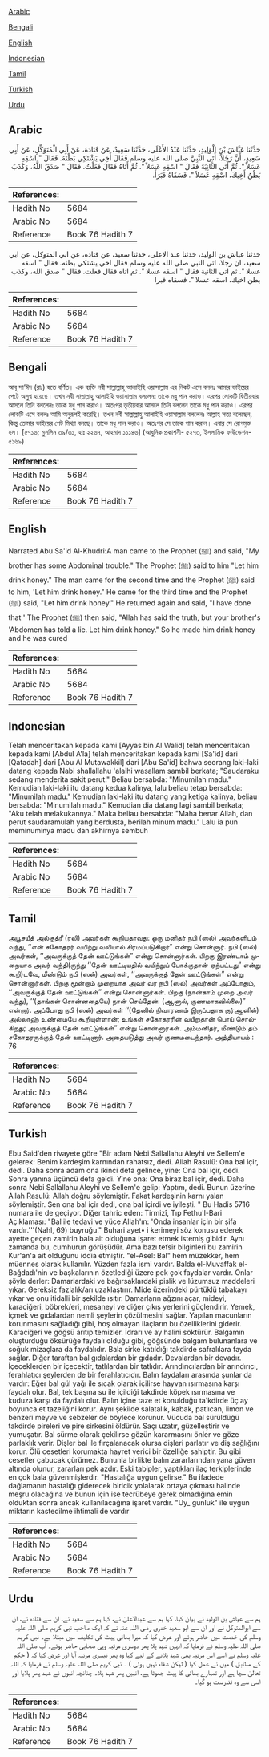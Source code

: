 [Arabic](#arabic)

[Bengali](#bengali)

[English](#english)

[Indonesian](#indonesian)

[Tamil](#tamil)

[Turkish](#turkish)

[Urdu](#urdu)

## Arabic


<div dir="rtl" lang="ar" style={{fontSize:'larger',backgroundColor:'#f8f9fa',padding:20}}>
حَدَّثَنَا عَيَّاشُ بْنُ الْوَلِيدِ، حَدَّثَنَا عَبْدُ الأَعْلَى، حَدَّثَنَا سَعِيدٌ، عَنْ قَتَادَةَ، عَنْ أَبِي الْمُتَوَكِّلِ، عَنْ أَبِي سَعِيدٍ، أَنَّ رَجُلاً، أَتَى النَّبِيَّ صلى الله عليه وسلم فَقَالَ أَخِي يَشْتَكِي بَطْنَهُ‏.‏ فَقَالَ ‏"‏ اسْقِهِ عَسَلاً ‏"‏‏.‏ ثُمَّ أَتَى الثَّانِيَةَ فَقَالَ ‏"‏ اسْقِهِ عَسَلاً ‏"‏‏.‏ ثُمَّ أَتَاهُ فَقَالَ فَعَلْتُ‏.‏ فَقَالَ ‏"‏ صَدَقَ اللَّهُ، وَكَذَبَ بَطْنُ أَخِيكَ، اسْقِهِ عَسَلاً ‏"‏‏.‏ فَسَقَاهُ فَبَرَأَ‏.‏
</div>
<div style={{backgroundColor:'#f8f9fa',padding:20, marginBottom: 10}}><table> <thead> <tr> <th>References:</th> <th></th> </tr> </thead> <tbody><tr><td>Hadith No</td><td>5684</td></tr><tr><td>Arabic No</td><td>5684</td></tr><tr><td>Reference</td><td>Book 76 Hadith 7</td></tr></tbody></table></div>


<div dir="rtl" lang="ar" style={{fontSize:'larger',backgroundColor:'#f8f9fa',padding:20}}>
حدثنا عياش بن الوليد، حدثنا عبد الاعلى، حدثنا سعيد، عن قتادة، عن ابي المتوكل، عن ابي سعيد، ان رجلا، اتى النبي صلى الله عليه وسلم فقال اخي يشتكي بطنه. فقال " اسقه عسلا ". ثم اتى الثانية فقال " اسقه عسلا ". ثم اتاه فقال فعلت. فقال " صدق الله، وكذب بطن اخيك، اسقه عسلا ". فسقاه فبرا
</div>
<div style={{backgroundColor:'#f8f9fa',padding:20, marginBottom: 10}}><table> <thead> <tr> <th>References:</th> <th></th> </tr> </thead> <tbody><tr><td>Hadith No</td><td>5684</td></tr><tr><td>Arabic No</td><td>5684</td></tr><tr><td>Reference</td><td>Book 76 Hadith 7</td></tr></tbody></table></div>

## Bengali


<div dir="ltr" lang="bn" style={{fontSize:'larger',backgroundColor:'#f8f9fa',padding:20}}>
আবূ সা‘ঈদ (রাঃ) হতে বর্ণিত। এক ব্যক্তি নবী সাল্লাল্লাহু আলাইহি ওয়াসাল্লাম এর নিকট এসে বললঃ আমার ভাইয়ের পেটে অসুখ হয়েছে। তখন নবী সাল্লাল্লাহু আলাইহি ওয়াসাল্লাম বললেনঃ তাকে মধু পান করাও। এরপর লোকটি দ্বিতীয়বার আসলে তিনি বললেনঃ তাকে মধু পান করাও। অতঃপর তৃতীয়বার আসলে তিনি বললেন তাকে মধু পান করাও। এরপর লোকটি এসে বললঃ আমি অনুরূপই করেছি। তখন নবী সাল্লাল্লাহু আলাইহি ওয়াসাল্লাম বললেনঃ আল্লাহ সত্য বলেছেন, কিন্তু তোমার ভাইয়ের পেট মিথ্যা বলছে। তাকে মধু পান করাও। অতঃপর সে তাকে পান করাল। এবার সে রোগমুক্ত হল। [৫৭১৬; মুসলিম ৩৯/৩১, হাঃ ২২৬৭, আহমাদ ১১১৪৬] (আধুনিক প্রকাশনী- ৫২৭৩, ইসলামিক ফাউন্ডেশন- ৫১৬৯)
</div>
<div style={{backgroundColor:'#f8f9fa',padding:20, marginBottom: 10}}><table> <thead> <tr> <th>References:</th> <th></th> </tr> </thead> <tbody><tr><td>Hadith No</td><td>5684</td></tr><tr><td>Arabic No</td><td>5684</td></tr><tr><td>Reference</td><td>Book 76 Hadith 7</td></tr></tbody></table></div>

## English


<div dir="ltr" lang="en" style={{fontSize:'larger',backgroundColor:'#f8f9fa',padding:20}}>
Narrated Abu Sa'id Al-Khudri:A man came to the Prophet (ﷺ) and said, "My brother has some Abdominal trouble." The Prophet (ﷺ) said to him "Let him drink honey." The man came for the second time and the Prophet (ﷺ) said to him, 'Let him drink honey." He came for the third time and the Prophet (ﷺ) said, "Let him drink honey." He returned again and said, "I have done that ' The Prophet (ﷺ) then said, "Allah has said the truth, but your brother's 'Abdomen has told a lie. Let him drink honey." So he made him drink honey and he was cured
</div>
<div style={{backgroundColor:'#f8f9fa',padding:20, marginBottom: 10}}><table> <thead> <tr> <th>References:</th> <th></th> </tr> </thead> <tbody><tr><td>Hadith No</td><td>5684</td></tr><tr><td>Arabic No</td><td>5684</td></tr><tr><td>Reference</td><td>Book 76 Hadith 7</td></tr></tbody></table></div>

## Indonesian


<div dir="ltr" lang="id" style={{fontSize:'larger',backgroundColor:'#f8f9fa',padding:20}}>
Telah menceritakan kepada kami [Ayyas bin Al Walid] telah menceritakan kepada kami [Abdul A'la] telah menceritakan kepada kami [Sa'id] dari [Qatadah] dari [Abu Al Mutawakkil] dari [Abu Sa'id] bahwa seorang laki-laki datang kepada Nabi shallallahu 'alaihi wasallam sambil berkata; "Saudaraku sedang menderita sakit perut." Beliau bersabda: "Minumilah madu." Kemudian laki-laki itu datang kedua kalinya, lalu beliau tetap bersabda: "Minumilah madu." Kemudian laki-laki itu datang yang ketiga kalinya, beliau bersabda: "Minumilah madu." Kemudian dia datang lagi sambil berkata; "Aku telah melakukannya." Maka beliau bersabda: "Maha benar Allah, dan perut saudaramulah yang berdusta, berilah minum madu." Lalu ia pun meminuminya madu dan akhirnya sembuh
</div>
<div style={{backgroundColor:'#f8f9fa',padding:20, marginBottom: 10}}><table> <thead> <tr> <th>References:</th> <th></th> </tr> </thead> <tbody><tr><td>Hadith No</td><td>5684</td></tr><tr><td>Arabic No</td><td>5684</td></tr><tr><td>Reference</td><td>Book 76 Hadith 7</td></tr></tbody></table></div>

## Tamil


<div dir="ltr" lang="ta" style={{fontSize:'larger',backgroundColor:'#f8f9fa',padding:20}}>
அபூசயீத் அல்குத்ரீ (ரலி) அவர்கள் கூறியதாவது: ஒரு மனிதர் நபி (ஸல்) அவர்களிடம் வந்து, ‘‘என் சகோதரர் வயிற்று வலியால் சிரமப்படுகிறார்” என்று சொன்னார். நபி (ஸல்) அவர்கள், ‘‘அவருக்குத் தேன் ஊட்டுங்கள்” என்று சொன்னார்கள். பிறகு இரண்டாம் முறையாக அவர் வந்தி(ருந்து ‘‘தேன் ஊட்டியதில் வயிற்றுப் போக்குதான் ஏற்பட்டது” என்று கூறி)டவே, மீண்டும் நபி (ஸல்) அவர்கள், ‘‘அவருக்குத் தேன் ஊட்டுங்கள்” என்று சொன்னார்கள். பிறகு மூன்றாம் முறையாக அவர் வர நபி (ஸல்) அவர்கள் அப்போதும், ‘‘அவருக்குத் தேன் ஊட்டுங்கள்” என்று சொன்னார்கள். பிறகு (நான்காம் முறை அவர் வந்து), ‘‘(தாங்கள் சொன்னதையே) நான் செய்தேன். (ஆனால், குணமாகவில்லை)” என்றார். அப்போது நபி (ஸல்) அவர்கள் ‘‘(தேனில் நிவாரணம் இருப்பதாக குர்ஆனில்) அல்லாஹ் உண்மையே கூறியுள்ளான்; உங்கள் சகோதரரின் வயிறுதான் பொய் சொல்கிறது; அவருக்குத் தேன் ஊட்டுங்கள்” என்று சொன்னார்கள். அம்மனிதர், மீண்டும் தம் சகோதரருக்குத் தேன் ஊட்டினார். அதையடுத்து அவர் குணமடைந்தார். அத்தியாயம் : 76
</div>
<div style={{backgroundColor:'#f8f9fa',padding:20, marginBottom: 10}}><table> <thead> <tr> <th>References:</th> <th></th> </tr> </thead> <tbody><tr><td>Hadith No</td><td>5684</td></tr><tr><td>Arabic No</td><td>5684</td></tr><tr><td>Reference</td><td>Book 76 Hadith 7</td></tr></tbody></table></div>

## Turkish


<div dir="ltr" lang="tr" style={{fontSize:'larger',backgroundColor:'#f8f9fa',padding:20}}>
Ebu Said'den rivayete göre "Bir adam Nebi Sallallahu Aleyhi ve Sellem'e gelerek: Benim kardeşim karnından rahatsız, dedi. Allah Rasulü: Ona bal içir, dedi. Daha sonra adam ona ikinci defa gelince, yine: Ona bal içir, dedi. Sonra yanına üçüncü defa geldi. Yine ona: Ona biraz bal içir, dedi. Daha sonra Nebi Sallallahu Aleyhi ve Sellem'e gelip: Yaptım, dedi. Bunun üzerine Allah Rasulü: Allah doğru söylemiştir. Fakat kardeşinin karnı yalan söylemiştir. Sen ona bal içir dedi, ona bal içirdi ve iyileşti. " Bu Hadis 5716 numara ile de geçiyor. Diğer tahric eden: Tirmizî, Tıp Fethu'l-Bari Açıklaması: "Bal ile tedavi ve yüce Allah'ın: 'Onda insanlar için bir şifa vardır.'''(Nahl, 69) buyruğu." Buhari ayet• i kerimeyi söz konusu ederek ayette geçen zamirin bala ait olduğuna işaret etmek istemiş gibidir. Aynı zamanda bu, cumhurun görüşüdür. Ama bazı tefsir bilginleri bu zamirin Kur'an'a ait olduğunu iddia etmiştir. "el-Asel: Bal" hem müzekker, hem müennes olarak kullanılır. Yüzden fazla ismi vardır. Balda el-Muvaffak el-Bağdadı'nin ve başkalarının özetlediği üzere pek çok faydalar vardır. Onlar şöyle derler: Damarlardaki ve bağırsaklardaki pislik ve lüzumsuz maddeleri yıkar. Gereksiz fazlalık/arı uzaklaştırır. Mide üzerindeki pürtüklü tabakayı yıkar ve onu itidalli bir şekilde ısıtır. Damarların ağzını açar, mideyi, karaciğeri, böbrek/eri, mesaneyi ve diğer çıkış yerlerini güçlendirir. Yemek, içmek ve gıdalardan nemli şeylerin çözülmesini sağlar. Yapılan macunların korunmasını sağladığı gibi, hoş olmayan ilaçların bu özelliklerini giderir. Karaciğeri ve göğsü arıtıp temizler. İdrarı ve ay halini söktürür. Balgamın oluşturduğu öksürüğe faydalı olduğu gibi, göğsünde balgam bulunanlara ve soğuk mizaçlara da faydalıdır. Bala sirke katıldığı takdirde safralılara fayda sağlar. Diğer taraftan bal gıdalardan bir gıdadır. Devalardan bir devadır. İçeceklerden bir içecektir, tatlılardan bir tatlıdır. Arındırıcılardan bir arındırıcı, ferahlatıcı şeylerden de bir ferahlatıcıdır. Balın faydaları arasında şunlar da vardır: Eğer bal gül yağı ile sıcak olarak içilirse hayvan ısırmasına karşı faydalı olur. Bal, tek başına su ile içildiği takdirde köpek ısırmasına ve kuduza karşı da faydalı olur. Balın içine taze et konulduğu ta'kdirde üç ay boyunca et tazeliğini korur. Aynı şekilde salatalık, kabak, patlıcan, limon ve benzeri meyve ve sebzeler de böylece korunur. Vücuda bal sürüldüğü takdirde pireleri ve pire sirkesini öldürür. Saçı uzatır, güzelleştirir ve yumuşatır. Bal sürme olarak çekilirse gözün kararmasını önler ve göze parlaklık verir. Dişler bal ile fırçalanacak olursa dişleri parlatır ve diş sağlığını korur. Ölü cesetleri korumakta hayret verici bir özelliğe sahiptir. Bu gibi cesetler çabucak çürümez. Bununla birlikte balın zararlarından yana güven altında olunur, zararları pek azdır. Eski tabipler, yaptıkları ilaç terkiplerinde en çok bala güvenmişlerdir. "Hastalığa uygun gelirse." Bu ifadede dağlamanın hastalığı giderecek biricik yolalarak ortaya çıkması halinde meşru olacağına ve bunun için ise tecrübeye gerek olmadığına emin olduktan sonra ancak kullanılacağına işaret vardır. "Uy_ gunluk" ile uygun miktarın kastedilme ihtimali de vardır
</div>
<div style={{backgroundColor:'#f8f9fa',padding:20, marginBottom: 10}}><table> <thead> <tr> <th>References:</th> <th></th> </tr> </thead> <tbody><tr><td>Hadith No</td><td>5684</td></tr><tr><td>Arabic No</td><td>5684</td></tr><tr><td>Reference</td><td>Book 76 Hadith 7</td></tr></tbody></table></div>

## Urdu


<div dir="rtl" lang="ur" style={{fontSize:'larger',backgroundColor:'#f8f9fa',padding:20}}>
ہم سے عیاش بن الولید نے بیان کیا، کہا ہم سے عبدالاعلیٰ نے، کہا ہم سے سعید نے، ان سے قتادہ نے، ان سے ابوالمتوکل نے اور ان سے ابو سعید خدری رضی اللہ عنہ نے کہ ایک صاحب نبی کریم صلی اللہ علیہ وسلم کی خدمت میں حاضر ہوئے اور عرض کیا کہ میرا بھائی پیٹ کی تکلیف میں مبتلا ہے۔ نبی کریم صلی اللہ علیہ وسلم نے فرمایا کہ انہیں شہد پلا پھر دوسری مرتبہ وہی صحابی حاضر ہوئے۔ آپ صلی اللہ علیہ وسلم نے اسے اس مرتبہ بھی شہد پلانے کے لیے کہا وہ پھر تیسری مرتبہ آیا اور عرض کیا کہ ( حکم کے مطابق ) میں نے عمل کیا ( لیکن شفاء نہیں ہوئی ) ۔ نبی کریم صلی اللہ علیہ وسلم نے فرمایا کہ اللہ تعالیٰ سچا ہے اور تمہارے بھائی کا پیٹ جھوٹا ہے، انہیں پھر شہد پلا۔ چنانچہ انہوں نے شہد پھر پلایا اور اسی سے وہ تندرست ہو گیا۔
</div>
<div style={{backgroundColor:'#f8f9fa',padding:20, marginBottom: 10}}><table> <thead> <tr> <th>References:</th> <th></th> </tr> </thead> <tbody><tr><td>Hadith No</td><td>5684</td></tr><tr><td>Arabic No</td><td>5684</td></tr><tr><td>Reference</td><td>Book 76 Hadith 7</td></tr></tbody></table></div>